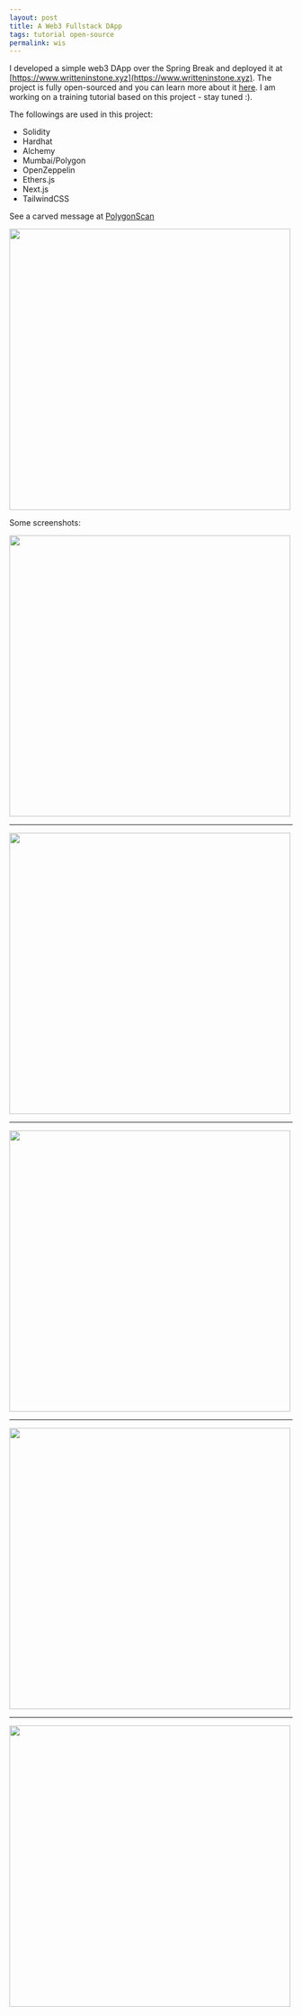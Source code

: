 ```yaml
---
layout: post
title: A Web3 Fullstack DApp
tags: tutorial open-source
permalink: wis
---
```


I developed a simple web3 DApp over the Spring Break and deployed it at 
[https://www.writteninstone.xyz](https://www.writteninstone.xyz). The project is fully open-sourced and you can learn more about it [here](https://www.writteninstone.xyz/about). I am working on a training tutorial based on this project - stay tuned :).

The followings are used in this project:

- Solidity
- Hardhat
- Alchemy
- Mumbai/Polygon
- OpenZeppelin
- Ethers.js
- Next.js
- TailwindCSS

See a carved message at [PolygonScan](https://polygonscan.com/tx/0x9eb9f01b7df25eb2b59c25575410006af4ba1e8f623ba14343662829c233f323)

<img class="mx-auto" width='500' src="https://user-images.githubusercontent.com/595772/162011561-6e908c50-07c9-4383-abd9-eb53e5e8c877.png">

Some screenshots:

<img class="mx-auto" width='500' src="https://user-images.githubusercontent.com/595772/162008427-7dffe7db-36d0-4cf9-9a3d-7c085baa2543.png">

---

<img class="mx-auto" width='500' src="https://user-images.githubusercontent.com/595772/162063673-3941b1d6-2d86-43af-a665-ef3dc6305ddf.png">

---

<img class="mx-auto" width='500' src="https://user-images.githubusercontent.com/595772/162008480-a9ce6023-db32-4b6c-a8ac-f4c2a87e0227.png">

---

<img class="mx-auto" width='500' src="https://user-images.githubusercontent.com/595772/162008791-626c361c-4aee-4336-ac87-88e4eff21288.png">

---

<img class="mx-auto" width='500' src="https://user-images.githubusercontent.com/595772/162011047-0852aa7a-024e-4a21-b218-9cb15afbaf48.png">




